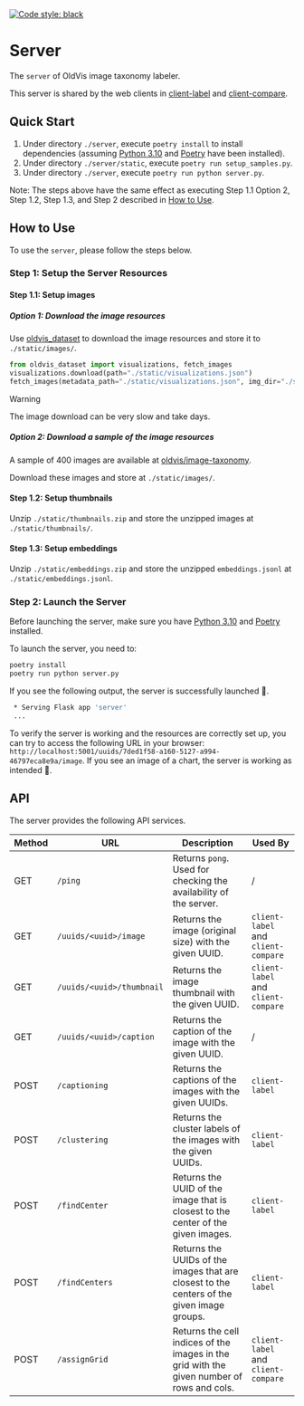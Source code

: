 <a href="https://github.com/psf/black">
    <img alt="Code style: black" src="https://img.shields.io/badge/code%20style-black-000000.svg">
</a>

# Server

The `server` of OldVis image taxonomy labeler.

This server is shared by the web clients in [client-label](../client-label) and [client-compare](../client-compare).

## Quick Start

1. Under directory `./server`, execute `poetry install` to install dependencies (assuming [Python 3.10](https://www.python.org/downloads/) and [Poetry](https://python-poetry.org/) have been installed).
2. Under directory `./server/static`, execute `poetry run setup_samples.py`.
3. Under directory `./server`, execute `poetry run python server.py`.

Note: The steps above have the same effect as executing Step 1.1 Option 2, Step 1.2, Step 1.3, and Step 2 described in [How to Use](#how-to-use).

## How to Use

To use the `server`, please follow the steps below.

### Step 1: Setup the Server Resources

#### Step 1.1: Setup images

##### Option 1: Download the image resources

Use [oldvis_dataset](https://github.com/oldvis/oldvis_dataset) to download the image resources and store it to `./static/images/`.

```python
from oldvis_dataset import visualizations, fetch_images
visualizations.download(path="./static/visualizations.json")
fetch_images(metadata_path="./static/visualizations.json", img_dir="./static/images/")
```

> [!WARNING]  
> The image download can be very slow and take days.

##### Option 2: Download a sample of the image resources

A sample of 400 images are available at [oldvis/image-taxonomy](https://github.com/oldvis/image-taxonomy/tree/main/images).

Download these images and store at `./static/images/`.

#### Step 1.2: Setup thumbnails

Unzip `./static/thumbnails.zip` and store the unzipped images at `./static/thumbnails/`.

#### Step 1.3: Setup embeddings

Unzip `./static/embeddings.zip` and store the unzipped `embeddings.jsonl` at `./static/embeddings.jsonl`.

### Step 2: Launch the Server

Before launching the server, make sure you have [Python 3.10](https://www.python.org/downloads/) and [Poetry](https://python-poetry.org/) installed.

To launch the server, you need to:

```bash
poetry install
poetry run python server.py
```

If you see the following output, the server is successfully launched 🚀.

```bash
 * Serving Flask app 'server'
 ...
```

To verify the server is working and the resources are correctly set up, you can try to access the following URL in your browser: `http://localhost:5001/uuids/7ded1f58-a160-5127-a994-46797eca8e9a/image`.
If you see an image of a chart, the server is working as intended 🎉.

## API

The server provides the following API services.

| Method | URL                       | Description                                                                                | Used By                             |
| ------ | ------------------------- | ------------------------------------------------------------------------------------------ | ----------------------------------- |
| GET    | `/ping`                   | Returns `pong`. Used for checking the availability of the server.                          | /                                   |
| GET    | `/uuids/<uuid>/image`     | Returns the image (original size) with the given UUID.                                     | `client-label` and `client-compare` |
| GET    | `/uuids/<uuid>/thumbnail` | Returns the image thumbnail with the given UUID.                                           | `client-label` and `client-compare` |
| GET    | `/uuids/<uuid>/caption`   | Returns the caption of the image with the given UUID.                                      | /                                   |
| POST   | `/captioning`             | Returns the captions of the images with the given UUIDs.                                   | `client-label`                      |
| POST   | `/clustering`             | Returns the cluster labels of the images with the given UUIDs.                             | `client-label`                      |
| POST   | `/findCenter`             | Returns the UUID of the image that is closest to the center of the given images.           | `client-label`                      |
| POST   | `/findCenters`            | Returns the UUIDs of the images that are closest to the centers of the given image groups. | `client-label`                      |
| POST   | `/assignGrid`             | Returns the cell indices of the images in the grid with the given number of rows and cols. | `client-label` and `client-compare` |
